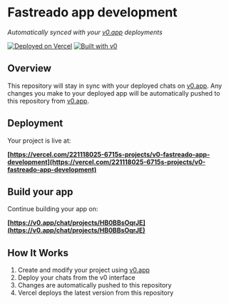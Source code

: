 # Fastreado app development

*Automatically synced with your [v0.app](https://v0.app) deployments*

[![Deployed on Vercel](https://img.shields.io/badge/Deployed%20on-Vercel-black?style=for-the-badge&logo=vercel)](https://vercel.com/221118025-6715s-projects/v0-fastreado-app-development)
[![Built with v0](https://img.shields.io/badge/Built%20with-v0.app-black?style=for-the-badge)](https://v0.app/chat/projects/HB0BBsOqrJE)

## Overview

This repository will stay in sync with your deployed chats on [v0.app](https://v0.app).
Any changes you make to your deployed app will be automatically pushed to this repository from [v0.app](https://v0.app).

## Deployment

Your project is live at:

**[https://vercel.com/221118025-6715s-projects/v0-fastreado-app-development](https://vercel.com/221118025-6715s-projects/v0-fastreado-app-development)**

## Build your app

Continue building your app on:

**[https://v0.app/chat/projects/HB0BBsOqrJE](https://v0.app/chat/projects/HB0BBsOqrJE)**

## How It Works

1. Create and modify your project using [v0.app](https://v0.app)
2. Deploy your chats from the v0 interface
3. Changes are automatically pushed to this repository
4. Vercel deploys the latest version from this repository
